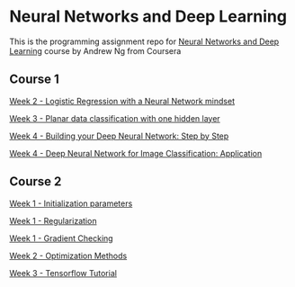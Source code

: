 # Neural Networks and Deep Learning

This is the programming assignment repo for [Neural Networks and Deep Learning](https://www.coursera.org/learn/neural-networks-deep-learning) course by Andrew Ng from Coursera

## Course 1
[Week 2 - Logistic Regression with a Neural Network mindset](Logistic_Regression_with_a_Neural_Network_mindset.ipynb)

[Week 3 - Planar data classification with one hidden layer](Planar_data_classification_with_onehidden_layer.ipynb)

[Week 4 - Building your Deep Neural Network: Step by Step](Building_your_Deep_Neural_Network_Step_by_Step.ipynb)

[Week 4 - Deep Neural Network for Image Classification: Application](Deep+Neural+Network+-+Application.ipynb)


## Course 2
[Week 1 - Initialization parameters](Initialization.ipynb)

[Week 1 - Regularization](Regularization_v2a.ipynb)

[Week 1 - Gradient Checking](Gradient+Checking+v1.ipynb)

[Week 2 - Optimization Methods](Optimization_methods_v1b.ipynb)

[Week 3 - Tensorflow Tutorial]()
